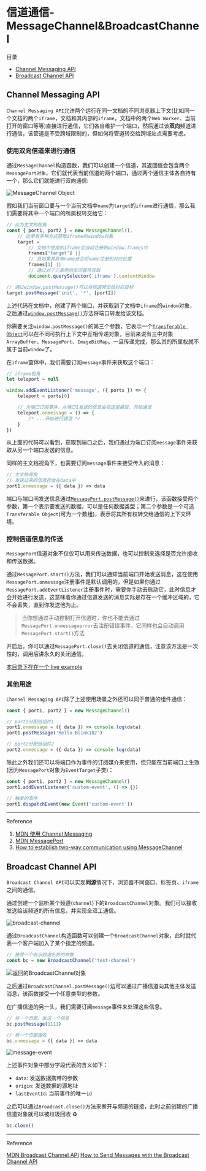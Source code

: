 # 信道通信-MessageChannel&BroadcastChannel

目录

-   [Channel Messaging API](#channel-messaging-api)
-   [Broadcast Channel API](#broadcast-channel-api)

## Channel Messaging API

`Channel Messaging API`允许两个运行在同一文档的不同浏览器上下文(比如同一个文档的两个`iframe`，文档和其内部的`iframe`，文档中的两个`Web Worker`、当前打开的窗口等等)直接进行通信，它们各自维护一个端口，然后通过该**双向**频道进行通信，该管道是不受跨域限制的，但如何将管道转交给跨域站点需要考虑。

### 使用双向信道来进行通信

通过`MessageChannel`构造函数，我们可以创建一个信道，其返回值会包含两个`MessagePort对象`，它们就代表当前信道的两个端口，通过两个通信主体各自持有一个，那么它们就能进行双向通信:

![MessageChannel Object](./imgs/MessageChannel%20Object.jpg)

假如我们当前窗口要与一个当前文档中`name`为`target`的`iframe`进行通信，那么我们需要将其中一个端口的所属权转交给它：

```js
// 此为主文档视角
const { port1, port2 } = new MessageChannel(),
    // 这里有多种方式获取iframe的window对象
    target =
        // 文档中使用的iframe会自动注册到window.frames中
        frames['target'] ||
        // 且如果其具有name还会将name注册到对应位置
        frames[1] ||
        // 通过对于元素然后反问属性获取
        document.querySelector('iframe').contentWindow

// 通过window.postMessage()可以将信道转交给对应目标
target.postMessage('init', '*', [port2])
```

上述代码在文档中，创建了两个端口，并获取到了文档中`iframe`的`window`对象，之后通过[`window.postMessage()`](https://developer.mozilla.org/zh-CN/docs/Web/API/Window/postMessage)方法将端口转发给该文档。

你需要关注`window.postMessage()`的第三个参数，它表示一个[`Transferable Object`](https://developer.mozilla.org/zh-CN/docs/Web/API/Transferable)可以在不同可执行上下文中互相传递对象，目前来说有三中对象`ArrayBuffer`、`MessagePort`、`ImageBitMap`。一旦传递完成，那么其的所属权就不属于当前`window`了。

在`iframe`窗体中，我们需要订阅`message`事件来获取这个端口：

```js
// iframe视角
let teleport = null

window.addEventListener('message', ({ ports }) => {
    teleport = ports[0]

    // 为端口订阅事件，从端口1发送的信息会在这里接受，开始通信
    teleport.onmessage = () => {
        /* ...开始进行通信 */
    }
})
```

从上面的代码可以看到，获取到端口之后，我们通过为端口订阅`message`事件来获取从另一个端口发送的信息。

同样的主文档视角下，也需要订阅`message`事件来接受传入的消息：

```js
// 主文档视角
// 发送过来的信息存放在data中
port1.onmessage = ({ data }) => data
```

端口与端口间发送信息通过[`MessagePort.postMessage()`](https://developer.mozilla.org/en-US/docs/Web/API/MessagePort/postMessage)来进行，该函数接受两个参数，第一个表示要发送的数据，可以是任何数据类型；第二个参数是一个可选`Transferable Object`(可为一个数组)，表示将其所有权转交给通信的上下文环境。

### 控制信道信息的传送

`MessagePort`信道对象不仅仅可以用来传送数据，也可以控制来选择是否允许接收和传送数据。

通过`MessagePort.start()`方法，我们可以通知当前端口开始发送消息，这在使用`MessagePort.onmessage`注册事件是默认调用的，但是如果你通过`MessagePort.addEventListener`注册事件时，需要你手动去启动它，此时信息才会开始进行发送，这意味着你通过信道发送的消息实际是存在一个缓冲区域的，它不会丢失，直到你发送他为止。

> 当你想通过手动控制打开信道时，你也不能去通过`MessagePort.onmessageerror`去注册错误事件，它同样也会自动调用`MessagePort.start()`方法

开启后，你可以通过`MessagePort.close()`去关闭信道的通信，注意该方法是一次性的，调用后讲永久的关闭通信。

[本目录下存在一个 live example](./live)

### 其他用途

`Channel Messaging API`除了上述使用场景之外还可以同于普通的组件通信：

```js
const { port1, port2 } = new MessageChannel()

// port1分配给组件1
port1.onmessage = ({ data }) => console.log(data)
port1.postMessage('Hello Blink182')

// port2分配给组件2
port2.onmessage = ({ data }) => console.log(data)
```

除此之外我们还可以将端口作为事件的订阅媒介来使用，但只能在当前端口上生效(因为`MessagePort`对象为`EventTarget`子类)：

```js
const { port1, port2 } = new MessageChannel()
port1.addEventListener('custom-event', () => {})

// 触发的事件
port1.dispatchEvent(new Event('custom-event'))
```

---

Reference

1. [MDN 使用 Channel Messaging](https://developer.mozilla.org/zh-CN/docs/Web/API/Channel_Messaging_API/Using_channel_messaging)
2. [MDN MessagePort](https://developer.mozilla.org/zh-CN/docs/Web/API/MessagePort)
3. [How to establish two-way communication using MessageChannel](https://javascript.plainenglish.io/message-channels-f94de3488b1a)

## Broadcast Channel API

`Broadcast Channel API`可以实现**同源**情况下，浏览器不同窗口、标签页、`iframe`之间的通信。

通过创建一个监听某个频道(`channel`)下的`BroadcastChannel`对象。我们可以接收发送给该频道的所有信息，并实现全双工通信。

![broadcast-channel](./imgs/broadcast-channel.png)

通过`BroadcastChannel`构造函数可以创建一个`BroadcastChannel`对象，此时就代表一个客户端加入了某个指定的频道。

```js
// 接受一个表示频道名称的参数
const bc = new BroadcastChannel('test-channel')
```

![返回的BroadcastChannel对象](./imgs/BroadcastChannel%20Object.jpg)

之后通过`BroadcastChannel.postMessage()`边可以通过广播信道向其他主体发送消息，该函数接受一个任意类型的参数。

在广播信道的另一头，我们需要订阅`message`事件来处理这些信息。

```js
// 另一个页面，发送一个信息
bc.postMessage(1111)

// 另一个页面接收
bc.onmessage = ({ data }) => data
```

![message-event](./imgs/message-event.png)

上述事件对象中部分字段代表的含义如下：

-   `data`: 发送数据携带的参数
-   `origin`: 发送数据的源地址
-   `lastEventId`: 当前事件的唯一`id`

之后可以通过`Broadcast.close()`方法来断开与频道的链接，此时之前创建的广播信道对象就可以被垃圾回收 ♻️

```js
bc.close()
```

---

Reference

[MDN Broadcast Channel API](https://developer.mozilla.org/zh-CN/docs/Web/API/Broadcast_Channel_API)
[How to Send Messages with the Broadcast Channel API](https://javascript.plainenglish.io/sending-messages-with-the-broadcast-channel-api-214435dba4ff)
